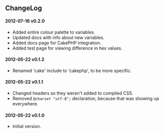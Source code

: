 ## ChangeLog

#### 2012-07-16 v0.2.0 ####

* Added entire colour palette to variables.
* Updated docs with info about new variables.
* Added docs page for CakePHP integration.
* Added test page for viewing difference in hex values.

#### 2012-05-22 v0.1.2 ####

* Renamed 'cake' include to 'cakephp', to be more specific.

#### 2012-05-22 v0.1.1 ####

* Changed headers so they weren't added to compiled CSS.
* Removed `@charset "utf-8";` declaration, because that was showing up everywhere.

#### 2012-05-22 v0.1.0 ####

* Initial version.